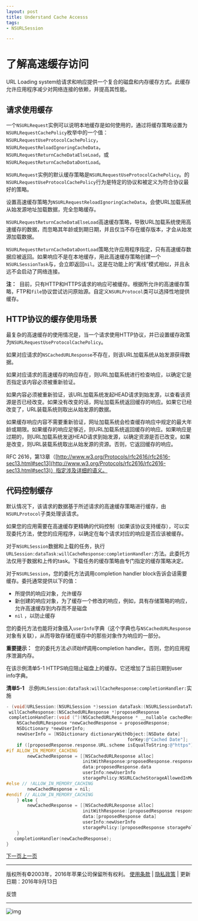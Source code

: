 ```yaml
---
layout: post
title: Understand Cache Accesss
tags: 
- NSURLSession

---
```


# 了解高速缓存访问

URL Loading system给请求和响应提供一个复合的磁盘和内存缓存方式。此缓存允许应用程序减少对网络连接的依赖，并提高其性能。

## 请求使用缓存

一个`NSURLRequest`实例可以说明本地缓存是如何使用的，通过将缓存策略设置为`NSURLRequestCachePolicy`枚举中的一个值：`NSURLRequestUseProtocolCachePolicy`，`NSURLRequestReloadIgnoringCacheData`，`NSURLRequestReturnCacheDataElseLoad`，或`NSURLRequestReturnCacheDataDontLoad`。

`NSURLRequest`实例的默认缓存策略是`NSURLRequestUseProtocolCachePolicy`。的`NSURLRequestUseProtocolCachePolicy`行为是特定的协议和被定义为符合协议最好的策略。

设置高速缓存策略为`NSURLRequestReloadIgnoringCacheData`，会使URL加载系统从始发源地址加载数据，完全忽略缓存。

`NSURLRequestReturnCacheDataElseLoad`高速缓存策略，导致URL加载系统使用高速缓存的数据，而忽略其年龄或到期日期，并且仅当不存在缓存版本，才会从始发源加载数据。

`NSURLRequestReturnCacheDataDontLoad`策略允许应用程序指定，只有高速缓存数据应被返回。如果响应不是在本地缓存，用此高速缓存策略创建一个`NSURLSessionTask`与，会立即返回`nil`。这是在功能上的“离线”模式相似，并且永远不会启动了网络连接。

**注：**  目前，只有HTTP和HTTPS请求的响应可被缓存。根据所允许的高速缓存策略，FTP和`file`协议尝试访问原始源。自定义`NSURLProtocol`类可以选择性地提供缓存。

## HTTP协议的缓存使用场景

最复杂的高速缓存的使用情况是，当一个请求使用HTTP协议，并已设置缓存政策为`NSURLRequestUseProtocolCachePolicy`。

如果对应请求的`NSCachedURLResponse`不存在，则该URL加载系统从始发源获得数据。

如果对应请求的高速缓存的响应存在，则URL加载系统进行检查响应，以确定它是否指定该内容必须被重新验证。

如果内容必须被重新验证，该URL加载系统发起HEAD请求到始发源，以查看该资源是否已经改变。如果没有改变的话，网址加载系统返回缓存的响应。如果它已经改变了，URL装载系统则取出从始发源的数据。

如果缓存响应内容不需要重新验证，网址加载系统会检查缓存响应中规定的最大年龄或期限。如果缓存的响应足够近，则URL加载系统返回缓存的响应。如果响应是过期的，则URL加载系统发送HEAD请求到始发源，以确定资源是否已改变。如果是改变，则URL装载系统取出从始发源的资源。否则，它返回缓存的响应。

RFC 2616，第13章（[http://www.w3.org/Protocols/rfc2616/rfc2616-sec13.html#sec13](http://www.w3.org/Protocols/rfc2616/rfc2616-sec13.html#sec13)）指定涉及详细的语义。

## 代码控制缓存

默认情况下，该请求的数据基于所述请求的高速缓存策略进行缓存，由`NSURLProtocol`子类处理该请求。

如果您的应用需要在高速缓存更精确的代码控制（如果该协议支持缓存），可以实现委托方法，使您的应用程序，以确定在每个请求对应的响应是否应该被缓存。

对于`NSURLSession`数据和上载的任务，执行`URLSession:dataTask:willCacheResponse:completionHandler:`方法。此委托方法仅用于数据和上传的task。下载任务的缓存策略由专门指定的缓存策略决定。

对于`NSURLSession`，您的委托方法调用completion handler block告诉会话需要缓存。委托通常提供以下的值：

- 所提供的响应对象，允许缓存
- 新创建的响应对象，为了缓存一个修改的响应，例如，具有存储策略的响应，允许高速缓存到内存而不是磁盘
- `nil` ，以防止缓存

您的委托方法也能将对象插入`userInfo`字典（这个字典也与`NSCachedURLResponse`对象有关联），从而导致存储在缓存中的那些对象作为响应的一部分。

**重要提示：**  您的委托方法*必须始终*调用completion handler。否则，您的应用程序泄漏内存。

在该示例清单5-1   HTTPS响应阻止磁盘上的缓存。它还增加了当前日期到user info字典。

**清单5-1**   示例`URLSession:dataTask:willCacheResponse:completionHandler:`实施

```objective-c
- (void)URLSession:(NSURLSession *)session dataTask:(NSURLSessionDataTask *)dataTask
 willCacheResponse:(NSCachedURLResponse *)proposedResponse
 completionHandler:(void (^)(NSCachedURLResponse * __nullable cachedResponse))completionHandler {
    NSCachedURLResponse *newCachedResponse = proposedResponse;
    NSDictionary *newUserInfo;
    newUserInfo = [NSDictionary dictionaryWithObject:[NSDate date]
                                              forKey:@"Cached Date"];
    if ([proposedResponse.response.URL.scheme isEqualToString:@"https"]) {
#if ALLOW_IN_MEMORY_CACHING
        newCachedResponse = [[NSCachedURLResponse alloc]
                             initWithResponse:proposedResponse.response
                             data:proposedResponse.data
                             userInfo:newUserInfo
                             storagePolicy:NSURLCacheStorageAllowedInMemoryOnly];
#else // !ALLOW_IN_MEMORY_CACHING
        newCachedResponse = nil;
#endif // ALLOW_IN_MEMORY_CACHING
    } else {
        newCachedResponse = [[NSCachedURLResponse alloc]
                             initWithResponse:[proposedResponse response]
                             data:[proposedResponse data]
                             userInfo:newUserInfo
                             storagePolicy:[proposedResponse storagePolicy]];
    }
   completionHandler(newCachedResponse);
}
```





[下一页](https://developer.apple.com/library/prerelease/content/documentation/Cocoa/Conceptual/URLLoadingSystem/CookiesandCustomProtocols/CookiesandCustomProtocols.html)[上一页](https://developer.apple.com/library/prerelease/content/documentation/Cocoa/Conceptual/URLLoadingSystem/Articles/AuthenticationChallenges.html)

------

版权所有©2003年，2016年苹果公司保留所有权利。 [使用条款](http://www.apple.com/legal/internet-services/terms/site.html) | [隐私政策](http://www.apple.com/privacy/) | 更新日期：2016年9月13日

反馈

****

![img](https://www.gstatic.com/images/branding/product/1x/translate_24dp.png)